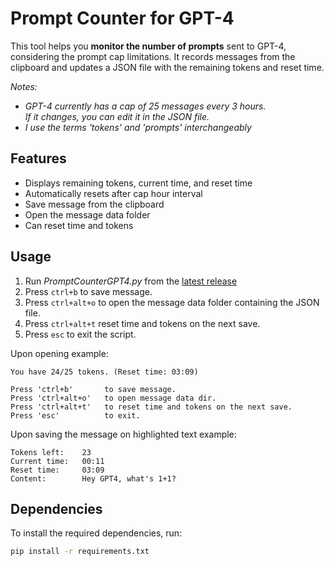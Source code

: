 # Prompt Counter for GPT-4

This tool helps you **monitor the number of prompts** sent to GPT-4, considering the prompt cap limitations. It records messages from the clipboard and updates a JSON file with the remaining tokens and reset time.

*Notes:*
- *GPT-4 currently has a cap of 25 messages every 3 hours.*  
*If it changes, you can edit it in the JSON file.*
- *I use the terms 'tokens' and 'prompts' interchangeably*
## Features

- Displays remaining tokens, current time, and reset time
- Automatically resets after cap hour interval
- Save message from the clipboard
- Open the message data folder
- Can reset time and tokens

## Usage

1. Run *PromptCounterGPT4.py* from the <a href="https://github.com/GokaGokai/promptCounterGPT4/releases">latest release</a>
2. Press `ctrl+b` to save message.
3. Press `ctrl+alt+o` to open the message data folder containing the JSON file.
4. Press `ctrl+alt+t` reset time and tokens on the next save.
5. Press `esc` to exit the script.

Upon opening example:
```
You have 24/25 tokens. (Reset time: 03:09)

Press 'ctrl+b'       to save message.
Press 'ctrl+alt+o'   to open message data dir.
Press 'ctrl+alt+t'   to reset time and tokens on the next save.
Press 'esc'          to exit.
```

Upon saving the message on highlighted text example:
```
Tokens left:    23
Current time:   00:11
Reset time:     03:09
Content:        Hey GPT4, what's 1+1?
```

## Dependencies

To install the required dependencies, run:

```bash
pip install -r requirements.txt
```


